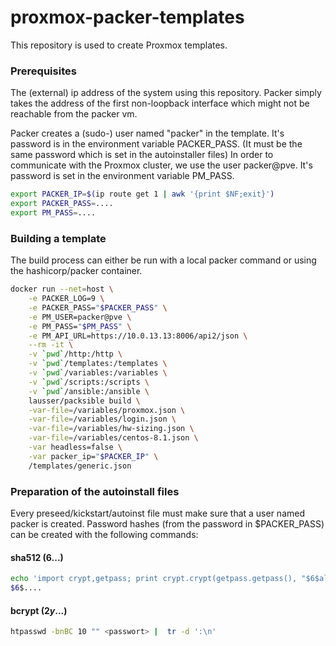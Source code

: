 # proxmox-packer-templates

This repository is used to create Proxmox templates.

### Prerequisites
The (external) ip address of the system using this repository.
Packer simply takes the address of the first non-loopback interface which might not be reachable from the packer vm.

Packer creates a (sudo-) user named "packer" in the template. It's password is in the environment variable PACKER_PASS. (It must be the same password which is set in the autoinstaller files)
In order to communicate with the Proxmox cluster, we use the user packer@pve. It's password is set in the environment variable PM_PASS.

```bash
export PACKER_IP=$(ip route get 1 | awk '{print $NF;exit}')
export PACKER_PASS=....
export PM_PASS=....
```

### Building a template
The build process can either be run with a local packer command or using the hashicorp/packer container.

```bash
docker run --net=host \
    -e PACKER_LOG=9 \
    -e PACKER_PASS="$PACKER_PASS" \
    -e PM_USER=packer@pve \
    -e PM_PASS="$PM_PASS" \
    -e PM_API_URL=https://10.0.13.13:8006/api2/json \
    --rm -it \
    -v `pwd`/http:/http \
    -v `pwd`/templates:/templates \
    -v `pwd`/variables:/variables \
    -v `pwd`/scripts:/scripts \
    -v `pwd`/ansible:/ansible \
    lausser/packsible build \
    -var-file=/variables/proxmox.json \
    -var-file=/variables/login.json \
    -var-file=/variables/hw-sizing.json \
    -var-file=/variables/centos-8.1.json \
    -var headless=false \
    -var packer_ip="$PACKER_IP" \
    /templates/generic.json
```

### Preparation of the autoinstall files
Every preseed/kickstart/autoinst file must make sure that a user named packer is created.
Password hashes (from the password in $PACKER_PASS) can be created with the following commands:

#### sha512 ($6$...)
```bash
echo 'import crypt,getpass; print crypt.crypt(getpass.getpass(), "$6$alekshdifoanelf8")' | python -
$6$....
```

#### bcrypt ($2y$...)
```bash
htpasswd -bnBC 10 "" <passwort> |  tr -d ':\n'
```
